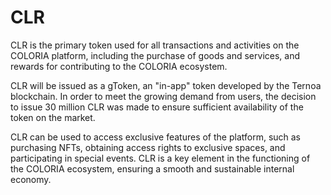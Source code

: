 # CLR

CLR is the primary token used for all transactions and activities on the COLORIA platform, including the purchase of goods and services, and rewards for contributing to the COLORIA ecosystem.

CLR will be issued as a gToken, an "in-app" token developed by the Ternoa blockchain. In order to meet the growing demand from users, the decision to issue 30 million CLR was made to ensure sufficient availability of the token on the market.

CLR can be used to access exclusive features of the platform, such as purchasing NFTs, obtaining access rights to exclusive spaces, and participating in special events. CLR is a key element in the functioning of the COLORIA ecosystem, ensuring a smooth and sustainable internal economy.
